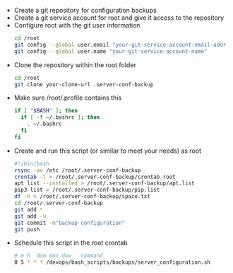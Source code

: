 * Create a git repository for configuration backups
* Create a git service account for root and give it access to the repository
* Configure root with the git user information
  ```bash
  cd /root
  git config --global user.email "your-git-service-account-email-address"
  git config --global user.name "your-git-service-account-name"
  ```
* Clone the repository within the root folder
  ```bash
  cd /root
  git clone your-clone-url .server-conf-backup
  ```
* Make sure /root/.profile contains this
  ```bash
  if [ "$BASH" ]; then
    if [ -f ~/.bashrc ]; then
      . ~/.bashrc
    fi
  fi  
  ```
* Create and run this script (or similar to meet your needs) as root
  ```bash
  #!/bin/bash
  rsync -av /etc /root/.server-conf-backup
  crontab -l > /root/.server-conf-backup/crontab_root
  apt list --installed > /root/.server-conf-backup/apt.list
  pip3 list > /root/.server-conf-backup/pip.list
  df -h > /root/.server-conf-backup/space.txt
  cd /root/.server-conf-backup
  git add *
  git add -u
  git commit -m"backup configuration"
  git push
  ```
* Schedule this script in the root crontab
  ```bash
  # m h  dom mon dow   command
  0 5 * * * /devops/bash_scripts/backups/server_configuration.sh
  ```
